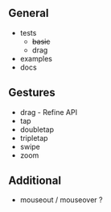 ## General

- tests
    - ~~basic~~
    - drag
- examples
- docs

## Gestures

- drag - Refine API
- tap
- doubletap
- tripletap
- swipe
- zoom

## Additional

- mouseout / mouseover ?